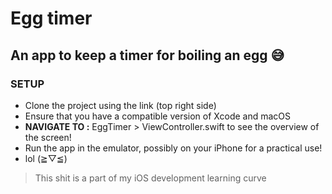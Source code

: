 # Egg timer

## An app to keep a timer for boiling an egg 😅

### **SETUP**
+ Clone the project using the link (top right side)
+ Ensure that you have a compatible version of Xcode and macOS
+ **NAVIGATE TO :**  EggTimer > ViewController.swift to see the overview of the screen!
+ Run the app in the emulator, possibly on your iPhone for a practical use!
+ lol (≧▽≦)

> This shit is a part of my iOS development learning curve
